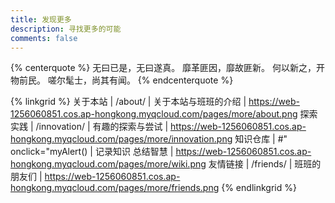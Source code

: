 ```yaml
---
title: 发现更多
description: 寻找更多的可能
comments: false
---
```


{% centerquote %}
无曰已是，无曰遂真。
靡革匪因，靡故匪新。
何以新之，开物前民。
嗟尔髦士，尚其有闻。
{% endcenterquote %}

{% linkgrid %}
关于本站 | /about/ | 关于本站与班班的介绍 | https://web-1256060851.cos.ap-hongkong.myqcloud.com/pages/more/about.png
探索实践 | /innovation/ | 有趣的探索与尝试 | https://web-1256060851.cos.ap-hongkong.myqcloud.com/pages/more/innovation.png
知识仓库 | #" onclick="myAlert() | 记录知识 总结智慧 | https://web-1256060851.cos.ap-hongkong.myqcloud.com/pages/more/wiki.png
友情链接 | /friends/ | 班班的朋友们 | https://web-1256060851.cos.ap-hongkong.myqcloud.com/pages/more/friends.png
{% endlinkgrid %}


